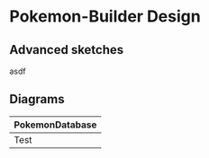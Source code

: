 # Pokemon-Builder Design

## Advanced sketches

asdf

## Diagrams

| PokemonDatabase |
| --- |
| Test |
